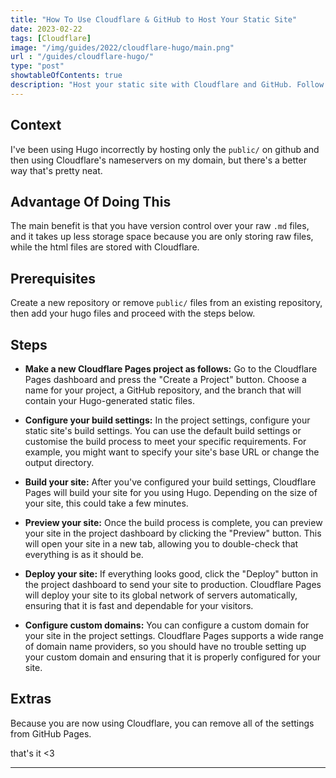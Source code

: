 ```yaml
---
title: "How To Use Cloudflare & GitHub to Host Your Static Site"
date: 2023-02-22
tags: [Cloudflare]
image: "/img/guides/2022/cloudflare-hugo/main.png"
url : "/guides/cloudflare-hugo/"
type: "post"
showtableOfContents: true
description: "Host your static site with Cloudflare and GitHub. Follow our guide for easy setup and get your site online quickly!"
---
```


## Context
I've been using Hugo incorrectly by hosting only the `public/` on github and then using Cloudflare's nameservers on my domain, but there's a better way that's pretty neat.

## Advantage Of Doing This 
The main benefit is that you have version control over your raw `.md` files, and it takes up less storage space because you are only storing raw files, while the html files are stored with Cloudflare.

## Prerequisites
Create a new repository or remove `public/` files from an existing repository, then add your hugo files and proceed with the steps below.

## Steps
- **Make a new Cloudflare Pages project as follows:** Go to the Cloudflare Pages dashboard and press the "Create a Project" button. Choose a name for your project, a GitHub repository, and the branch that will contain your Hugo-generated static files.

- **Configure your build settings:** In the project settings, configure your static site's build settings. You can use the default build settings or customise the build process to meet your specific requirements. For example, you might want to specify your site's base URL or change the output directory.

- **Build your site:** After you've configured your build settings, Cloudflare Pages will build your site for you using Hugo. Depending on the size of your site, this could take a few minutes.

- **Preview your site:** Once the build process is complete, you can preview your site in the project dashboard by clicking the "Preview" button. This will open your site in a new tab, allowing you to double-check that everything is as it should be.

- **Deploy your site:** If everything looks good, click the "Deploy" button in the project dashboard to send your site to production. Cloudflare Pages will deploy your site to its global network of servers automatically, ensuring that it is fast and dependable for your visitors.

- **Configure custom domains:** You can configure a custom domain for your site in the project settings. Cloudflare Pages supports a wide range of domain name providers, so you should have no trouble setting up your custom domain and ensuring that it is properly configured for your site.

## Extras
Because you are now using Cloudflare, you can remove all of the settings from GitHub Pages.

that's it <3

----

  